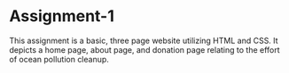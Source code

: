 # Assignment-1

This assignment is a basic, three page website utilizing HTML and CSS. It depicts a home page, about page, and donation page relating to the effort of ocean pollution cleanup.
